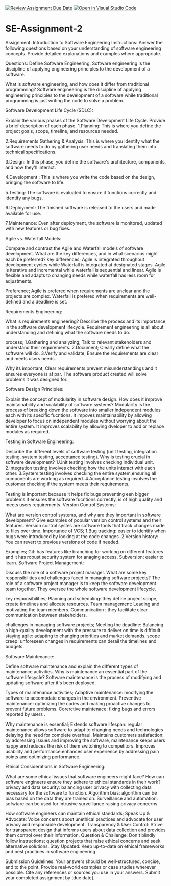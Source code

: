 [![Review Assignment Due Date](https://classroom.github.com/assets/deadline-readme-button-24ddc0f5d75046c5622901739e7c5dd533143b0c8e959d652212380cedb1ea36.svg)](https://classroom.github.com/a/-ucQIGTc)
[![Open in Visual Studio Code](https://classroom.github.com/assets/open-in-vscode-718a45dd9cf7e7f842a935f5ebbe5719a5e09af4491e668f4dbf3b35d5cca122.svg)](https://classroom.github.com/online_ide?assignment_repo_id=15235484&assignment_repo_type=AssignmentRepo)
# SE-Assignment-2
Assignment: Introduction to Software Engineering
Instructions:
Answer the following questions based on your understanding of software engineering concepts. Provide detailed explanations and examples where appropriate.

Questions:
Define Software Engineering:
Software engineering is the discipline of applying engineering principles to the development of a software.

What is software engineering, and how does it differ from traditional programming?
Software engineering is the discipline of applying engineering principles to the development of a software while traditional programming is just writing the code to solve a problem.

Software Development Life Cycle (SDLC):

Explain the various phases of the Software Development Life Cycle. Provide a brief description of each phase.
1.Planning: This is where you define the project goals, scope, timeline, and resources needed. 

2.Requirements Gathering & Analysis: This is where you identify what the software needs to do by gathering user needs and translating them into technical specifications. 

3.Design:  In this phase, you define the software's architecture, components, and how they'll interact. 

4.Development :  This is where you write the code based on the design, bringing the software to life. 

5.Testing:  The software is  evaluated to ensure it functions correctly and identify any bugs. 

6.Deployment:  The finished software is released to the users and made available for use. 

7.Maintenance:  Even after deployment, the software is monitored, updated with new features or bug fixes.

Agile vs. Waterfall Models:

Compare and contrast the Agile and Waterfall models of software development. What are the key differences, and in what scenarios might each be preferred?
key differences;
Agile is integrated throughout development cycles while Waterfall is integrated at designated stages.
Agile is iterative and incremental while waterfall is sequential and linear.
Agile is flexible and adapts to changing needs while waterfall has less room for adjustments.

Preference;
Agile is prefered when requirements are unclear and the projects are complex.
Waterfall is prefered when requirements are well-defined and a deadline is set.

Requirements Engineering:

What is requirements engineering? Describe the process and its importance in the software development lifecycle.
Requirement engineering is all about understanding and defining what the software needs to do.

process;
1.Gathering and analyzing; Talk to relevant stakeholders and understand their requirements.
2.Document; Clearly define what the software will do.
3.Verify and validate; Ensure the requirements are clear and meets users needs.

Why its important;
Clear requirements prevent misunderstandings and it ensures everyone is at par. The software product created will solve problems it was designed for.

Software Design Principles:

Explain the concept of modularity in software design. How does it improve maintainability and scalability of software systems?
Modularity is the process of breaking down the software into smaller independent modules each with its specific fucntions.
It impoves maintainability by allowing developer to focus on independent modules without worrying about the entire system.
It improves scalability by allowing dveloper to add or replace modules as required.

Testing in Software Engineering:

Describe the different levels of software testing (unit testing, integration testing, system testing, acceptance testing). Why is testing crucial in software development?
1.Unit testing involves checking individual unit.
2.Integration testing involves checking how the units interact with each other.
3.System testing involves checking the entire system,ensuring all components are working as required.
4.Acceptance testing involves the customer checking if the system meets their requirements.

Testing is important because it helps fix bugs preventing een bigger problems.It ensures the software fucntions correctly, is of high quality and meets users requirements.
Version Control Systems:

What are version control systems, and why are they important in software development? Give examples of popular version control systems and their features.
Version control systes are software tools that track changes made to files over time.
Importance of VCS;
1.Bug tracking: easier to identify when bugs were introduced by looking at the code changes.
2.Version history: You can revert to previous versions of code if needed.

Examples;
Git: has features like branching for working on different features and it has robust security system for anaging access.
Subversion: easier to learn.
Software Project Management:

Discuss the role of a software project manager. What are some key responsibilities and challenges faced in managing software projects?
The role of a software project manager is to keep the software development team together. They oversee the whole software development lifecycle.

key responsibilities;
Planning and scheduling: they define project scope, create timelines and allocate resources.
Team management: Leading and motivating the team members.
Communication : they facilitate clear communication between stakeholders.

challenges in managing software projects;
Meeting the deadline: Balancing a high-quality development with the pressure to deliver on time is difficult.
staying agile: adapting to changing priorities and market demands.
scope creep: unforeseen changes in requirements can derail the timelines and budgets.

Software Maintenance:

Define software maintenance and explain the different types of maintenance activities. Why is maintenance an essential part of the software lifecycle?
Software maintenance is the process of modifying and updating software after it's been deployed.

Types of maintenance activities;
Adaptive maintenance: modifying the software to accomodate changes in the environment.
Preventive maintenance: optimizing the codes and making proactive changes to prevent future problems.
Corerctive maintenace: fixing bugs and errors reported by users .

Why maintenance is essential;
Extends software lifespan: regular maintenance allows software to adapt to changing needs and technologies delaying the need for complete overhaul.
Maintains customers satisfaction: by addressing issues and improving the software, maintenance keeps users happy and reduces the risk of them switching to competitors.
Improves usability and performance:enhances user experience by addressing pain points and optimizing performance.

Ethical Considerations in Software Engineering:

What are some ethical issues that software engineers might face? How can software engineers ensure they adhere to ethical standards in their work?
privacy and data security: balancing user privacy with collecting data necessary for the software to function.
Algorithm bias: algorithm can be bias based on the data they are trained on.
Surveillance and automation: sofwtare can be used for intrusive surveillance raising privacy concerns.

How software engineers can maintain ethical standards;
Speak Up & Advocate: Voice concerns about unethical practices and advocate for user privacy and responsible development.
Transparency & User Control: Strive for transparent design that informs users about data collection and provides them control over their information.
Question & Challenge: Don't blindly follow instructions; question projects that raise ethical concerns and seek alternative solutions.
Stay Updated: Keep up-to-date on ethical frameworks and best practices in software engineering.


Submission Guidelines:
Your answers should be well-structured, concise, and to the point.
Provide real-world examples or case studies wherever possible.
Cite any references or sources you use in your answers.
Submit your completed assignment by [due date].

